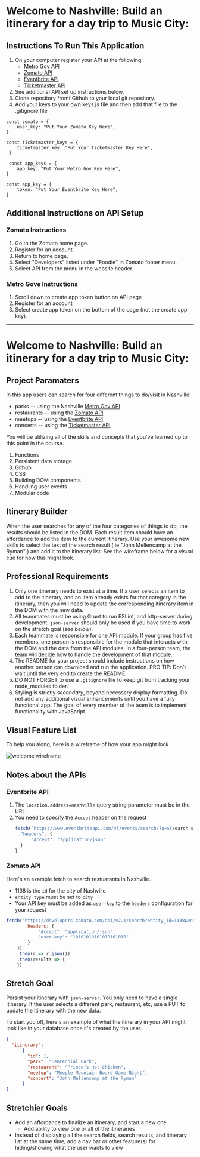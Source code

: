 # Welcome to Nashville: Build an itinerary for a day trip to Music City:
##  Instructions To Run This Application

1.  On your computer register your API at the following:
    * [Metro Gov API](https://dev.socrata.com/foundry/data.nashville.gov/xbru-cfzi)
    * [Zomato API](https://developers.zomato.com/api) 
    * [Eventbrite API](https://www.eventbrite.com/developer/v3/)
    * [Ticketmaster API](https://developer.ticketmaster.com/products-and-docs/apis/getting-started/)
1.  See additional API set up instructions below.
1.  Clone repository fromt Github to your local git repository.
1.  Add your keys to your own keys.js file and then add that file to the .gitignore file

``` 
const zomato = {
    user_key: "Put Your Zomato Key Here",
}

const ticketmaster_keys = {
    ticketmaster_key: "Put Your Ticketmaster Key Here",
 }

 const app_keys = {
    app_key: "Put Your Metro Gov Key Here",
}

const app_key = {
    token: "Put Your Eventbrite Key Here",
} 
```

##  Additional Instructions on API Setup

###  Zomato Instructions

1.  Go to the Zomato home page. 
1.  Register for an account.
1.  Return to home page.
1.  Select "Developers" listed under "Foodie" in Zomato footer menu.
1.  Select API from the menu in the website header.

###  Metro Gove Instructions

1.  Scroll down to create app token button on API page
1.  Register for an account
1.  Select create app token on the bottom of the page (not the create app key).


-------------------------------------

# Welcome to Nashville: Build an itinerary for a day trip to Music City:
##  Project Paramaters

In this app users can search for four different things to do/visit in Nashville:
* parks -- using the Nashville [Metro Gov API](https://dev.socrata.com/foundry/data.nashville.gov/xbru-cfzi)
* restaurants -- using the [Zomato API](https://developers.zomato.com/api)
* meetups -- using the [Eventbrite API](https://www.eventbrite.com/developer/v3/)
* concerts -- using the [Ticketmaster API](https://developer.ticketmaster.com/products-and-docs/apis/getting-started/)

You will be utilizing all of the skills and concepts that you've learned up to this point in the course.

1. Functions
1. Persistent data storage
1. Github
1. CSS
1. Building DOM components
1. Handling user events
1. Modular code

## Itinerary Builder

When the user searches for any of the four categories of things to do, the results should be listed in the DOM. Each result item should have an affordance to add the item to the current itinerary. Use your awesome new skills to select the text of the search result ( ie "John Mellencamp at the Ryman" ) and add it to the itinerary list. See the wireframe below for a visual cue for how this might look.


## Professional Requirements

1. Only one itinerary needs to exist at a time. If a user selects an item to add to the itinerary, and an item already exists for that category in the itinerary, then you will need to update the corresponding itinerary item in the DOM with the new data.
1. All teammates must be using Grunt to run ESLint, and http-server during development. `json-server` should only be used if you have time to work on the stretch goal (_see below_).
1. Each teammate is responsible for one API module. If your group has five members, one person is responsible for the module that interacts with the DOM and the data from the API modules. In a four-person team, the team will decide how to handle the development of that module.
1. The README for your project should include instructions on how another person can download and run the application. PRO TIP: Don't wait until the very end to create the README.
1. DO NOT FORGET to use a `.gitignore` file to keep git from tracking your node_modules folder.
1. Styling is strictly _secondary_, beyond necessary display formatting. Do not add any additional visual enhancements until you have a fully functional app. The goal of every member of the team is to implement functionality with JavaScript.

## Visual Feature List

To help you along, here is a wireframe of how your app might look

![welcome wireframe](./welcome_nash_wireframe2.png)

## Notes about the APIs

### Eventbrite API

1. The `location.address=nashville` query string parameter must be in the URL.
1. You need to specify the `Accept` header on the request
    ```js
    fetch(`https://www.eventbriteapi.com/v3/events/search/?q=${search string}&location.address=nashville&token=${your token}`, {
      "headers": {
          "Accept": "application/json"
      }
    }
    ```

### Zomato API

Here's an example fetch to search restuarants in Nashville.

* 1138 is the `id` for the city of Nashville
* `entity_type` must be set to `city`
* Your API key must be added as `user-key` to the `headers` configuration for your request

```js
fetch("https://developers.zomato.com/api/v2.1/search?entity_id=1138&entity_type=city&start=first&sort=rating", {
        headers: {
            "Accept": "application/json",
            "user-key": "10101010101010101010"
        }
    })
    .then(r => r.json())
    .then(results => {
    })
```

## Stretch Goal

Persist your itinerary with `json-server`. You only need to have a single itinerary. If the user selects a different park, restaurant, etc, use a PUT to update the itinerary with the new data.

To start you off, here's an example of what the itinerary in your API might look like in your database once it's created by the user.

```json
{
  "itinerary":
      {
        "id": 1,
        "park": "Centennial Park",
        "restaurant": "Prince’s Hot Chicken",
        "meetup": "Meeple Mountain Board Game Night",
        "concert": "John Mellencamp at the Ryman"
      }
}
```

## Stretchier Goals
* Add an affordance to finalize an itinerary, and start a new one.
  * Add ability to view one or all of the itineraries
* Instead of displaying all the search fields, search results, and itinerary list at the same time, add a nav bar or other feature(s) for hiding/showing what the user wants to view
